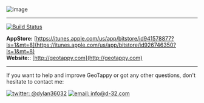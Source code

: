 ![image](http://geotappy.com/logo.png)

<hr />

[![Build Status](https://img.shields.io/travis/GeoTappy/GeoTappy-iOS/master.svg?style=flat)](https://travis-ci.org/GeoTappy/GeoTappy-iOS)

**AppStore:** [https://itunes.apple.com/us/app/bitstore/id941578877?ls=1&mt=8](https://itunes.apple.com/us/app/bitstore/id926746350?ls=1&mt=8)  
**Website:**: [http://geotappy.com](http://geotappy.com)

<hr />
  
If you want to help and improve GeoTappy or got any other questions, don't hesitate to contact me:  

[![twitter: @dylan36032](http://img.shields.io/badge/twitter-%40dylan36032-blue.svg?style=flat)](https://twitter.com/dylan36032) 
[![email: info@d-32.com](http://img.shields.io/badge/email-info%40d--32.com-orange.svg?style=flat)](mailto:info@d-32.com)